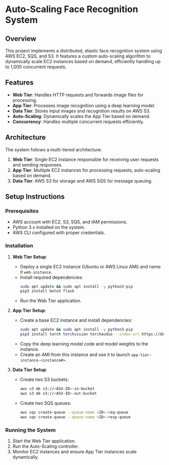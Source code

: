 # Auto-Scaling Face Recognition System

## Overview
This project implements a distributed, elastic face recognition system using AWS EC2, SQS, and S3. It features a custom auto-scaling algorithm to dynamically scale EC2 instances based on demand, efficiently handling up to 1,000 concurrent requests.

## Features
- **Web Tier**: Handles HTTP requests and forwards image files for processing.
- **App Tier**: Processes image recognition using a deep learning model.
- **Data Tier**: Stores input images and recognition results on AWS S3.
- **Auto-Scaling**: Dynamically scales the App Tier based on demand.
- **Concurrency**: Handles multiple concurrent requests efficiently.

## Architecture
The system follows a multi-tiered architecture:
1. **Web Tier**: Single EC2 instance responsible for receiving user requests and sending responses.
2. **App Tier**: Multiple EC2 instances for processing requests, auto-scaling based on demand.
3. **Data Tier**: AWS S3 for storage and AWS SQS for message queuing.

## Setup Instructions

### Prerequisites
- AWS account with EC2, S3, SQS, and IAM permissions.
- Python 3.x installed on the system.
- AWS CLI configured with proper credentials.

### Installation
1. **Web Tier Setup**:
   - Deploy a single EC2 instance (Ubuntu or AWS Linux AMI) and name it `web-instance`.
   - Install required dependencies:
     ```sh
     sudo apt update && sudo apt install -y python3-pip
     pip3 install boto3 flask
     ```
   - Run the Web Tier application.

2. **App Tier Setup**:
   - Create a base EC2 instance and install dependencies:
     ```sh
     sudo apt update && sudo apt install -y python3-pip
     pip3 install torch torchvision torchaudio --index-url https://download.pytorch.org/whl/cpu
     ```
   - Copy the deep learning model code and model weights to the instance.
   - Create an AMI from this instance and use it to launch `app-tier-instance-<instance#>`.

3. **Data Tier Setup**:
   - Create two S3 buckets:
     ```sh
     aws s3 mb s3://<ASU-ID>-in-bucket
     aws s3 mb s3://<ASU-ID>-out-bucket
     ```
   - Create two SQS queues:
     ```sh
     aws sqs create-queue --queue-name <ID>-req-queue
     aws sqs create-queue --queue-name <ID>-resp-queue
     ```

### Running the System
1. Start the Web Tier application.
2. Run the Auto-Scaling controller.
3. Monitor EC2 instances and ensure App Tier instances scale dynamically.
